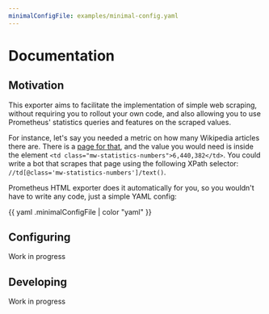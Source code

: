 ```yaml
---
minimalConfigFile: examples/minimal-config.yaml
---
```

# Documentation

## Motivation
This exporter aims to facilitate the implementation of simple web scraping, without requiring you to rollout your own code, and also allowing you to use Prometheus' statistics queries and features on the scraped values.

For instance, let's say you needed a metric on how many Wikipedia articles there are. There is a [page for that](https://en.wikipedia.org/wiki/Special:Statistics), and the value you would need is inside the element `<td class="mw-statistics-numbers">6,440,382</td>`. You could write a bot that scrapes that page using the following XPath selector: `//td[@class='mw-statistics-numbers']/text()`.

Prometheus HTML exporter does it automatically for you, so you wouldn't have to write any code, just a simple YAML config:

{{ yaml .minimalConfigFile | color "yaml" }}

## Configuring
Work in progress

## Developing
Work in progress
